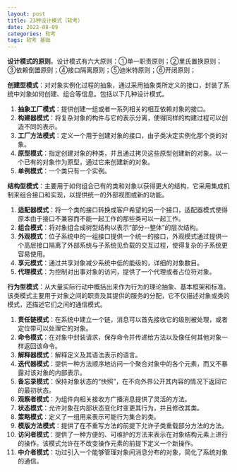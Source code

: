 ```yaml
---
layout: post
title: 23种设计模式（软考）
date: 2022-08-09
categories: 软考
tags: 软考 基础 
---
```


**设计模式的原则**。设计模式有六大原则：①单一职责原则；②里氏置换原则；③依赖倒置原则；④接口隔离原则；⑤迪米特原则；⑥开闭原则；

**创建型模式**：对对象实例化过程的抽象，通过采用抽象类所定义的接口，封装了系统中对象如何创建、组合等信息。包括以下几种设计模式。

1. **抽象工厂模式**：提供创建一组或者一系列相关的相互依赖对象的接口。
2. **构建器模式**：将复杂对象的构件与它的表示分离，使得同样的构建过程可以创造不同的表示。
3. **工厂方法模式**：定义一个用于创建对象的接口，由子类决定实例化那个类的对象。
4. **原型模式**：指定创建对象的种类，并且通过拷贝这些原型创建新的对象。以一个已有的对象作为原型，通过它来创建新的对象。
5. **单例模式**：一个类只有一个实例。

**结构型模式**：主要用于如何组合已有的类和对象以获得更大的结构，它采用集成机制来组合接口和实现，以提供统一的外部视图或新的功能。

1. **适配器模式**：将一个类的接口转换成客户希望的另一个接口，适配器模式使得原本由于接口不兼容而不能一起工作的那些类可以一起工作。
2. **组合模式**：将对象组合成树型结构以表示“部分--整体”的层次结构。
3. **外观模式**：位子系统中的一组接口提供一个统一的接口，外观模式通过提供一个高层接口隔离了外部系统与子系统见负载的交互过程，使得复杂的子系统更容易使用。
4. **享元模式**：通过共享对象减少系统中低的能级的，详细的对象数目。
5. **代理模式**：为控制对出事对象的访问，提供了一个代理或者占位符对象。

**行为型模式**：从大量实际行动中概括出来作为行为的理论抽象、基本框架和标准。该类模式主要用于对象之间的职责及其提供的服务的分配，它不仅描述对象或类的模式，还描述它们之间的通信模式。

1. **责任链模式**：在系统中建立一个链，消息可以首先接收它的级别被处理，或者定位带可以处理它的对象。
2. **命令模式**：在对象中封装请求，保存命令并传递给方法以及像任何其他对象一样返回该命令。
3. **解释器模式**：解释定义及其语法表示的语言。
4. **迭代器模式**：提供一种方法顺序地访问一个聚合对象中的各个元素，而又不暴露对该对象的内部表示。
5. **备忘录模式**：保持对象状态的“快照”，在不向外界公开其内容的情况下返回它的最初状态。
6. **观察者模式**：为组件向相关接收方广播消息提供了灵活的方法。
7. **状态模式**：允许对象在内部状态变化时变更其行为，并且修改其类。
8. **策略模式**：定义了一组用来表示可能行为集合的类。
9. **模版方法模式**：提供了在不重写方法的前提下允许子类重载部分方法的方法。
10. **访问者模式**：提供了一种方便的、可维护的方法来表示在对象结构元素上进行的操作。该模式允许在不改变操作元素的前提下定义一个新操作。
11. **中介者模式**：功过引入一个能够管理对象间消息分布的对象，简化了系统对象的通信。